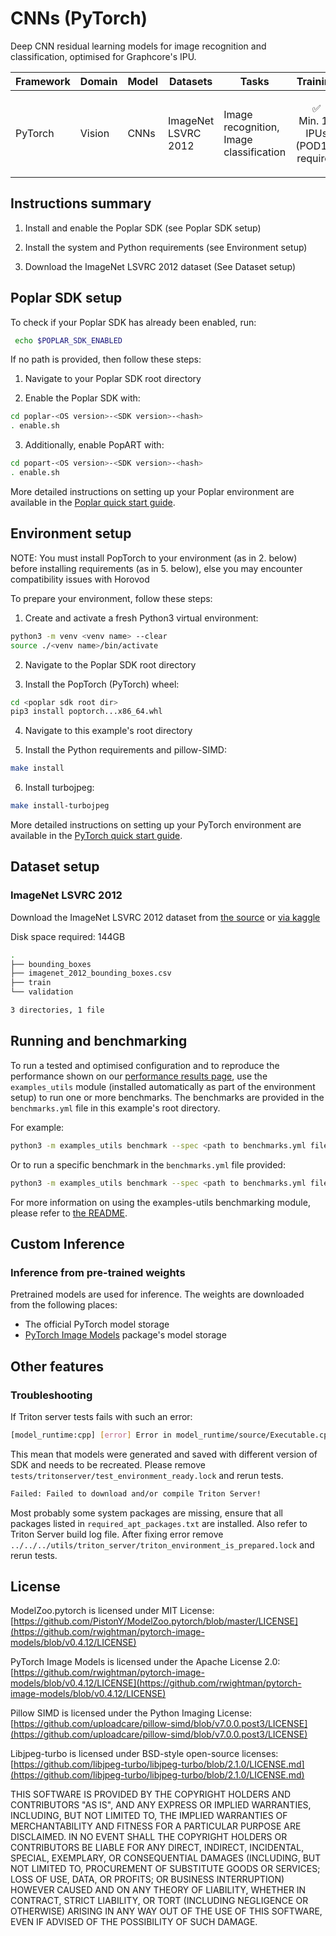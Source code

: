 # CNNs (PyTorch)
Deep CNN residual learning models for image recognition and classification, optimised for Graphcore's IPU.

| Framework | Domain | Model | Datasets | Tasks | Training | Inference |
|-----------|--------|-------|----------|-------|----------|-----------|
| PyTorch | Vision | CNNs | ImageNet LSVRC 2012 | Image recognition, Image classification | <p style="text-align: center;">✅ <br> Min. 16 IPUs (POD16) required  | <p style="text-align: center;">✅ <br> Min. 4 IPUs (POD4) required |


## Instructions summary

1. Install and enable the Poplar SDK (see Poplar SDK setup)

2. Install the system and Python requirements (see Environment setup)

3. Download the ImageNet LSVRC 2012 dataset (See Dataset setup)


## Poplar SDK setup
To check if your Poplar SDK has already been enabled, run:
```bash
 echo $POPLAR_SDK_ENABLED
 ```

If no path is provided, then follow these steps:
1. Navigate to your Poplar SDK root directory

2. Enable the Poplar SDK with:
```bash
cd poplar-<OS version>-<SDK version>-<hash>
. enable.sh
```

3. Additionally, enable PopART with:
```bash
cd popart-<OS version>-<SDK version>-<hash>
. enable.sh
```

More detailed instructions on setting up your Poplar environment are available in the [Poplar quick start guide](https://docs.graphcore.ai/projects/poplar-quick-start).


## Environment setup

NOTE: You must install PopTorch to your environment (as in 2. below) before installing requirements (as in 5. below), else you may encounter compatibility issues with Horovod

To prepare your environment, follow these steps:

1. Create and activate a fresh Python3 virtual environment:
```bash
python3 -m venv <venv name> --clear
source ./<venv name>/bin/activate
```

2. Navigate to the Poplar SDK root directory

3. Install the PopTorch (PyTorch) wheel:
```bash
cd <poplar sdk root dir>
pip3 install poptorch...x86_64.whl
```

4. Navigate to this example's root directory

5. Install the Python requirements and pillow-SIMD:
```bash
make install
```

6. Install turbojpeg:
```bash
make install-turbojpeg
```


More detailed instructions on setting up your PyTorch environment are available in the [PyTorch quick start guide](https://docs.graphcore.ai/projects/pytorch-quick-start).

## Dataset setup

### ImageNet LSVRC 2012
Download the ImageNet LSVRC 2012 dataset from [the source](http://image-net.org/download) or [via kaggle](https://www.kaggle.com/c/imagenet-object-localization-challenge/data)


Disk space required: 144GB

```bash
.
├── bounding_boxes
├── imagenet_2012_bounding_boxes.csv
├── train
└── validation

3 directories, 1 file
```

## Running and benchmarking

To run a tested and optimised configuration and to reproduce the performance shown on our [performance results page](https://www.graphcore.ai/performance-results), use the `examples_utils` module (installed automatically as part of the environment setup) to run one or more benchmarks. The benchmarks are provided in the `benchmarks.yml` file in this example's root directory.

For example:

```bash
python3 -m examples_utils benchmark --spec <path to benchmarks.yml file>
```

Or to run a specific benchmark in the `benchmarks.yml` file provided:

```bash
python3 -m examples_utils benchmark --spec <path to benchmarks.yml file> --benchmark <name of benchmark>
```

For more information on using the examples-utils benchmarking module, please refer to [the README](https://github.com/graphcore/examples-utils/blob/master/examples_utils/benchmarks/README.md).


## Custom Inference

### Inference from pre-trained weights
Pretrained models are used for inference. The weights are downloaded from the following places:
* The official PyTorch model storage
* [PyTorch Image Models](https://github.com/rwightman/pytorch-image-models) package's model storage


## Other features

### Troubleshooting

If Triton server tests fails with such an error:

```bash
[model_runtime:cpp] [error] Error in model_runtime/source/Executable.cpp:38:Failed to deserialize XXX : Error reading executable - package hash (YYY) differs from poplar hash (ZZZ)
```

This mean that models were generated and saved with different version of SDK and needs to be recreated. Please remove `tests/tritonserver/test_environment_ready.lock` and rerun tests.

```bash
Failed: Failed to download and/or compile Triton Server!
```

Most probably some system packages are missing, ensure that all packages listed in `required_apt_packages.txt` are installed. Also refer to Triton Server build log file. After fixing error remove `../../../utils/triton_server/triton_environment_is_prepared.lock` and rerun tests.

## License

ModelZoo.pytorch is licensed under MIT License:
[https://github.com/PistonY/ModelZoo.pytorch/blob/master/LICENSE](https://github.com/rwightman/pytorch-image-models/blob/v0.4.12/LICENSE)

PyTorch Image Models is licensed under the Apache License 2.0:
[https://github.com/rwightman/pytorch-image-models/blob/v0.4.12/LICENSE](https://github.com/rwightman/pytorch-image-models/blob/v0.4.12/LICENSE)

Pillow SIMD is licensed under the Python Imaging License:
[https://github.com/uploadcare/pillow-simd/blob/v7.0.0.post3/LICENSE](https://github.com/uploadcare/pillow-simd/blob/v7.0.0.post3/LICENSE)

Libjpeg-turbo is licensed under BSD-style open-source licenses:
[https://github.com/libjpeg-turbo/libjpeg-turbo/blob/2.1.0/LICENSE.md](https://github.com/libjpeg-turbo/libjpeg-turbo/blob/2.1.0/LICENSE.md)

THIS SOFTWARE IS PROVIDED BY THE COPYRIGHT HOLDERS AND CONTRIBUTORS "AS IS", AND ANY EXPRESS OR IMPLIED WARRANTIES, INCLUDING, BUT NOT LIMITED TO, THE IMPLIED WARRANTIES OF MERCHANTABILITY AND FITNESS FOR A PARTICULAR PURPOSE ARE DISCLAIMED. IN NO EVENT SHALL THE COPYRIGHT HOLDERS OR CONTRIBUTORS BE LIABLE FOR ANY DIRECT, INDIRECT, INCIDENTAL, SPECIAL, EXEMPLARY, OR CONSEQUENTIAL DAMAGES (INCLUDING, BUT NOT LIMITED TO, PROCUREMENT OF SUBSTITUTE GOODS OR SERVICES; LOSS OF USE, DATA, OR PROFITS; OR BUSINESS INTERRUPTION) HOWEVER CAUSED AND ON ANY THEORY OF LIABILITY, WHETHER IN CONTRACT, STRICT LIABILITY, OR TORT (INCLUDING NEGLIGENCE OR OTHERWISE) ARISING IN ANY WAY OUT OF THE USE OF THIS SOFTWARE, EVEN IF ADVISED OF THE POSSIBILITY OF SUCH DAMAGE.
